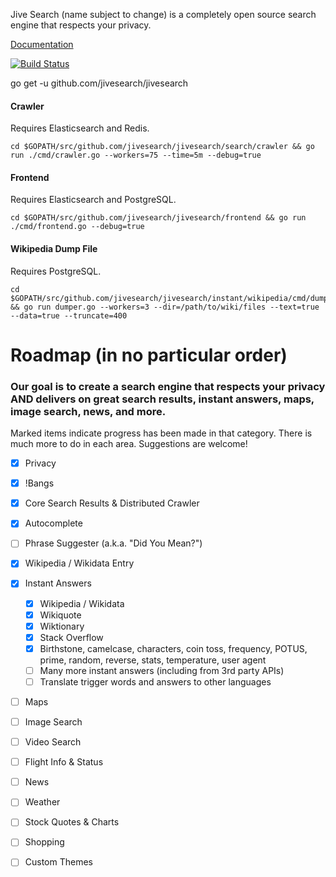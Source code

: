Jive Search (name subject to change) is a completely open source search engine that respects your privacy. 

[Documentation](https://godoc.org/github.com/jivesearch/jivesearch)

[![Build Status](https://travis-ci.org/jivesearch/jivesearch.svg?branch=master)](https://travis-ci.org/jivesearch/jivesearch)

go get -u github.com/jivesearch/jivesearch

#### Crawler
Requires Elasticsearch and Redis.
```
cd $GOPATH/src/github.com/jivesearch/jivesearch/search/crawler && go run ./cmd/crawler.go --workers=75 --time=5m --debug=true
```

#### Frontend
Requires Elasticsearch and PostgreSQL.
```
cd $GOPATH/src/github.com/jivesearch/jivesearch/frontend && go run ./cmd/frontend.go --debug=true
```

#### Wikipedia Dump File
Requires PostgreSQL.
```
cd $GOPATH/src/github.com/jivesearch/jivesearch/instant/wikipedia/cmd/dumper && go run dumper.go --workers=3 --dir=/path/to/wiki/files --text=true --data=true --truncate=400
```

# **Roadmap** (in no particular order)
### Our goal is to create a search engine that respects your privacy AND delivers on great search results, instant answers, maps, image search, news, and more. 

Marked items indicate progress has been made in that category. There is much more to do in each area. Suggestions are welcome!
- [x] Privacy
- [x] !Bangs
- [x] Core Search Results & Distributed Crawler
- [x] Autocomplete
- [ ] Phrase Suggester (a.k.a. "Did You Mean?")
- [x] Wikipedia / Wikidata Entry
- [x] Instant Answers
    - [x] Wikipedia / Wikidata
    - [x] Wikiquote
    - [x] Wiktionary
    - [x] Stack Overflow
    - [x] Birthstone, camelcase, characters, coin toss, frequency, POTUS, prime, random, reverse, stats, temperature, user agent 
    - [ ] Many more instant answers (including from 3rd party APIs)
    - [ ] Translate trigger words and answers to other languages
- [ ] Maps
- [ ] Image Search
- [ ] Video Search
- [ ] Flight Info & Status
- [ ] News
- [ ] Weather
- [ ] Stock Quotes & Charts
- [ ] Shopping
- [ ] Custom Themes


